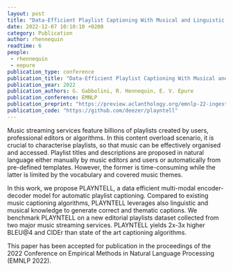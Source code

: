 ```yaml
---
layout: post
title: "Data-Efficient Playlist Captioning With Musical and Linguistic Knowledge"
date: 2022-12-07 10:10:10 +0200
category: Publication
author: rhennequin
readtime: 6
people:
 - rhennequin
 - eepure
publication_type: conference
publication_title: "Data-Efficient Playlist Captioning With Musical and Linguistic Knowledge"
publication_year: 2022
publication_authors: G. Gabbolini, R. Hennequin, E. V. Epure
publication_conference: EMNLP
publication_preprint: "https://preview.aclanthology.org/emnlp-22-ingestion/2022.emnlp-main.784.pdf"
publication_code: "https://github.com/deezer/playntell"
---
```



Music streaming services feature billions of playlists created by users, professional editors or algorithms.
In this content overload scenario, it is crucial to characterise playlists, so that music can be effectively organised and accessed.
Playlist titles and descriptions are proposed in natural language either manually by music editors and users or automatically from pre-defined templates.
However, the former is time-consuming while the latter is limited by the vocabulary and covered music themes.

In this work, we propose PLAYNTELL, a data efficient multi-modal encoder-decoder model for automatic playlist captioning.
Compared to existing music captioning algorithms, PLAYNTELL leverages also linguistic and musical knowledge to generate correct and thematic captions.
We benchmark PLAYNTELL on a new editorial playlists dataset collected from two major music streaming services.
PLAYNTELL yields 2x-3x higher BLEU@4 and CIDEr than state of the art captioning algorithms.

This paper has been accepted for publication in the proceedings of the 2022 Conference on Empirical Methods in Natural Language Processing (EMNLP 2022).
